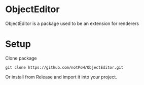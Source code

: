 # ObjectEditor
ObjectEditor is a package used to be an extension for renderers

# Setup
Clone package
```
git clone https://github.com/notPoH/ObjectEditor.git
```
Or install from Release
and import it into your project.
